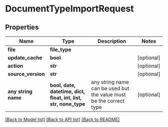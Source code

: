 # DocumentTypeImportRequest


## Properties
Name | Type | Description | Notes
------------ | ------------- | ------------- | -------------
**file** | **file_type** |  | 
**update_cache** | **bool** |  | [optional] 
**action** | **str** |  | [optional] 
**source_version** | **str** |  | [optional] 
**any string name** | **bool, date, datetime, dict, float, int, list, str, none_type** | any string name can be used but the value must be the correct type | [optional]

[[Back to Model list]](../README.md#documentation-for-models) [[Back to API list]](../README.md#documentation-for-api-endpoints) [[Back to README]](../README.md)


